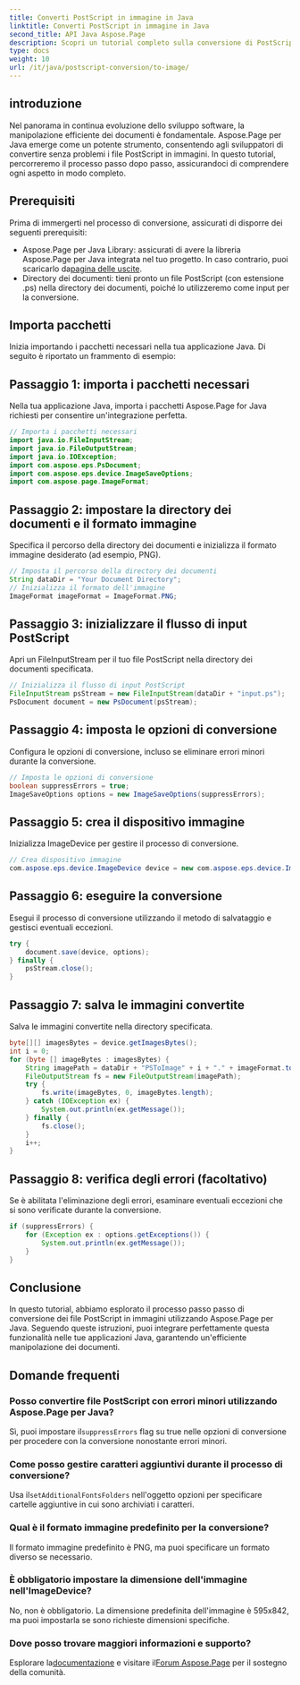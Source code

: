 ```yaml
---
title: Converti PostScript in immagine in Java
linktitle: Converti PostScript in immagine in Java
second_title: API Java Aspose.Page
description: Scopri un tutorial completo sulla conversione di PostScript in immagini in Java utilizzando Aspose.Page. Guida passo passo, domande frequenti e prerequisiti essenziali inclusi.
type: docs
weight: 10
url: /it/java/postscript-conversion/to-image/
---
```

## introduzione
Nel panorama in continua evoluzione dello sviluppo software, la manipolazione efficiente dei documenti è fondamentale. Aspose.Page per Java emerge come un potente strumento, consentendo agli sviluppatori di convertire senza problemi i file PostScript in immagini. In questo tutorial, percorreremo il processo passo dopo passo, assicurandoci di comprendere ogni aspetto in modo completo.
## Prerequisiti
Prima di immergerti nel processo di conversione, assicurati di disporre dei seguenti prerequisiti:
-  Aspose.Page per Java Library: assicurati di avere la libreria Aspose.Page per Java integrata nel tuo progetto. In caso contrario, puoi scaricarlo da[pagina delle uscite](https://releases.aspose.com/page/java/).
- Directory dei documenti: tieni pronto un file PostScript (con estensione .ps) nella directory dei documenti, poiché lo utilizzeremo come input per la conversione.
## Importa pacchetti
Inizia importando i pacchetti necessari nella tua applicazione Java. Di seguito è riportato un frammento di esempio:
## Passaggio 1: importa i pacchetti necessari
Nella tua applicazione Java, importa i pacchetti Aspose.Page for Java richiesti per consentire un'integrazione perfetta.
```java
// Importa i pacchetti necessari
import java.io.FileInputStream;
import java.io.FileOutputStream;
import java.io.IOException;
import com.aspose.eps.PsDocument;
import com.aspose.eps.device.ImageSaveOptions;
import com.aspose.page.ImageFormat;

```
## Passaggio 2: impostare la directory dei documenti e il formato immagine
Specifica il percorso della directory dei documenti e inizializza il formato immagine desiderato (ad esempio, PNG).
```java
// Imposta il percorso della directory dei documenti
String dataDir = "Your Document Directory";
// Inizializza il formato dell'immagine
ImageFormat imageFormat = ImageFormat.PNG;
```
## Passaggio 3: inizializzare il flusso di input PostScript
Apri un FileInputStream per il tuo file PostScript nella directory dei documenti specificata.
```java
// Inizializza il flusso di input PostScript
FileInputStream psStream = new FileInputStream(dataDir + "input.ps");
PsDocument document = new PsDocument(psStream);
```
## Passaggio 4: imposta le opzioni di conversione
Configura le opzioni di conversione, incluso se eliminare errori minori durante la conversione.
```java
// Imposta le opzioni di conversione
boolean suppressErrors = true;
ImageSaveOptions options = new ImageSaveOptions(suppressErrors);
```
## Passaggio 5: crea il dispositivo immagine
Inizializza ImageDevice per gestire il processo di conversione.
```java
// Crea dispositivo immagine
com.aspose.eps.device.ImageDevice device = new com.aspose.eps.device.ImageDevice();
```
## Passaggio 6: eseguire la conversione
Esegui il processo di conversione utilizzando il metodo di salvataggio e gestisci eventuali eccezioni.
```java
try {
    document.save(device, options);
} finally {
    psStream.close();
}
```
## Passaggio 7: salva le immagini convertite
Salva le immagini convertite nella directory specificata.
```java
byte[][] imagesBytes = device.getImagesBytes();
int i = 0;
for (byte [] imageBytes : imagesBytes) {
    String imagePath = dataDir + "PSToImage" + i + "." + imageFormat.toString().toLowerCase();
    FileOutputStream fs = new FileOutputStream(imagePath);
    try {
        fs.write(imageBytes, 0, imageBytes.length);
    } catch (IOException ex) {
        System.out.println(ex.getMessage());
    } finally {
        fs.close();
    }
    i++;
}
```
## Passaggio 8: verifica degli errori (facoltativo)
Se è abilitata l'eliminazione degli errori, esaminare eventuali eccezioni che si sono verificate durante la conversione.
```java
if (suppressErrors) {
    for (Exception ex : options.getExceptions()) {
        System.out.println(ex.getMessage());
    }
}
```
## Conclusione
In questo tutorial, abbiamo esplorato il processo passo passo di conversione dei file PostScript in immagini utilizzando Aspose.Page per Java. Seguendo queste istruzioni, puoi integrare perfettamente questa funzionalità nelle tue applicazioni Java, garantendo un'efficiente manipolazione dei documenti.
## Domande frequenti
### Posso convertire file PostScript con errori minori utilizzando Aspose.Page per Java?
 Sì, puoi impostare il`suppressErrors` flag su true nelle opzioni di conversione per procedere con la conversione nonostante errori minori.
### Come posso gestire caratteri aggiuntivi durante il processo di conversione?
 Usa il`setAdditionalFontsFolders` nell'oggetto opzioni per specificare cartelle aggiuntive in cui sono archiviati i caratteri.
### Qual è il formato immagine predefinito per la conversione?
Il formato immagine predefinito è PNG, ma puoi specificare un formato diverso se necessario.
### È obbligatorio impostare la dimensione dell'immagine nell'ImageDevice?
No, non è obbligatorio. La dimensione predefinita dell'immagine è 595x842, ma puoi impostarla se sono richieste dimensioni specifiche.
### Dove posso trovare maggiori informazioni e supporto?
 Esplorare la[documentazione](https://reference.aspose.com/page/java/) e visitare il[Forum Aspose.Page](https://forum.aspose.com/c/page/39) per il sostegno della comunità.